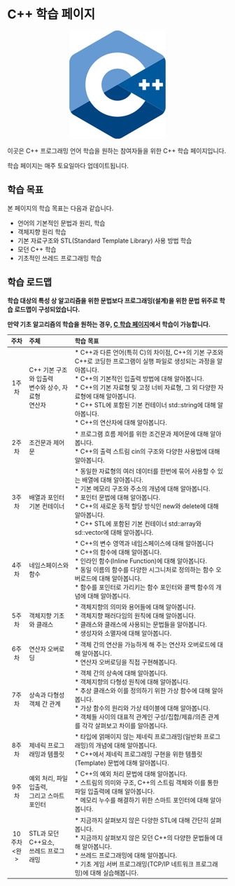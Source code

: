 # C++ 학습 페이지
<p align="center">
    <img src="./Images/Logo.png" >
</p>



이곳은 C++ 프로그래밍 언어 학습을 원하는 참여자들을 위한 C++ 학습 페이지입니다.

학습 페이지는 매주 토요일마다 업데이트됩니다.

## 학습 목표

본 페이지의  학습 목표는 다음과 같습니다.

*   언어의 기본적인 문법과 원리, 학습
*   객체지향 원리 학습
*   기본 자료구조와 STL(Standard Template Library) 사용 방법 학습
*   모던 C++ 학습
*   기초적인 쓰레드 프로그래밍 학습

## 학습 로드맵

**학습 대상의 특성 상 알고리즘을 위한 문법보다 프로그래밍(설계)을 위한 문법 위주로 학습 로드맵이 구성되었습니다.**  

**만약 기초 알고리즘의 학습을 원하는 경우, [C 학습 페이지](../C)에서 학습이 가능합니다.**

|      주차       | 주체                                                      | 학습 목표                                                    |
| :-------------: | :-------------------------------------------------------- | :----------------------------------------------------------- |
|      1주차      | C++ 기본 구조와 입출력<br/>변수와 상수, 자료형<br/>연산자 | * C++과 다른 언어(특히 C)의 차이점, C++의 기본 구조와 C++로 코딩한 프로그램이 실행 파일로 생성되는 과정을 알아봅니다.<br/>* C++의 기본적인 입출력 방법에 대해 알아봅니다.<br/>* C++의 기본 자료형 및 고정 너비 자료형, 그 외 다양한 자료형에 대해 알아봅니다.<br/>* C++ STL에 포함된 기본 컨테이너 std::string에 대해 알아봅니다.<br/>* C++의 연산자에 대해 알아봅니다. |
|      2주차      | 조건문과 제어문                                           | * 프로그램 흐름 제어를 위한 조건문과 제어문에 대해 알아봅니다.<br/>* C++의 출력 스트림 cin의 구조와 다양한 사용법에 대해 알아봅니다. |
|      3주차      | 배열과 포인터<br/>기본 컨테이너                           | * 동일한 자료형의 여러 데이터를 한번에 묶어 사용할 수 있는 배열에 대해 알아봅니다.<br/>* 기본 메모리 구조와 주소의 개념에 대해 알아봅니다.<br/>* 포인터 문법에 대해 알아봅니다.<br/>* C++의 새로운 동적 할당 방식인 new와 delete에 대해 알아봅니다.<br/>* C++ STL에 포함된 기본 컨테이너 std::array와 sd::vector에 대해 알아봅니다. |
|      4주차      | 네임스페이스와 함수                                       | * C++의 변수 영역과 네임스페이스에 대해 알아봅니다<br/>* C++의 함수에 대해 알아봅니다.<br/>* 인라인 함수(Inline Function)에 대해 알아봅니다.<br/>* 동일 이름의 함수를 다양한 시그니처로 정의하는 함수 오버로드에 대해 알아봅니다.<br/>* 함수를 포인터로 가리키는 함수 포인터와 콜백 함수의 개념에 대해 알아봅니다. |
|      5주차      | 객체지향 기초와 클래스                                    | * 객체지향의 의미와 용어들에 대해 알아봅니다.<br/>* 객체지향 패러다임의 원칙에 대해 알아봅니다.<br/>* 클래스와 클래스에 사용되는 문법들을 알아봅니다.<br/>* 생성자와 소멸자에 대해 알아봅니다. |
|      6주차      | 연산자 오버로딩                                           | * 객체 간의 연산을 가능하게 해 주는 연산자 오버로드에 대해 알아봅니다.<br/>* 연산자 오버로딩을 직접 구현해봅니다. |
|      7주차      | 상속과 다형성<br/>객체 간 관계                            | * 객체 간의 상속에 대해 알아봅니다.<br/>* 객체지향의 다형성 원칙에 대해 알아봅니다.<br/>* 추상 클래스와 이를 정의하기 위한 가상 함수에 대해 알아봅니다.<br/>* 가상 함수의 원리와 가상 테이블에 대해 알아봅니다.<br/>* 객체들 사이의 대표적 관계인 구성/집합/제휴/의존 관계를 각각 살펴보고 차이를 알아봅니다. |
|      8주차      | 제네릭 프로그래밍과 템플릿                                | * 타입에 얽매이지 않는 제네릭 프로그래밍(일반화 프로그래밍)의 개념에 대해 알아봅니다.<br/>* C++에서 제네릭 프로그래밍 구현을 위한 템플릿(Template) 문법에 대해 알아봅니다. |
|      9주차      | 예외 처리, 파일 입출력,<br/>그리고 스마트 포인터          | * C++의 예외 처리 문법에 대해 알아봅니다.<br/>* 스트림의 의미와 구조, C++의 스트림 객체와 이를 통한 파일 입출력에 대해 알아봅니다.<br/>* 메모리 누수를 해결하기 위한 스마트 포인터에 대해 알아봅니다. |
| 10주차<br/><완> | STL과 모던 C++요소, <br/>쓰레드 프로그래밍                | * 지금까지 살펴보지 않은 다양한 STL에 대해 간단히 살펴봅니다.<br/>* 지금까지 살펴보지 않은 모던 C++의 다양한 문법들에 대해 알아봅니다.<br/>* 쓰레드 프로그래밍에 대해 알아봅니다.<br/>* 기초 게임 서버 프로그래밍(TCP/IP 네트워크 프로그래밍)에 대해 실습해봅니다. |
